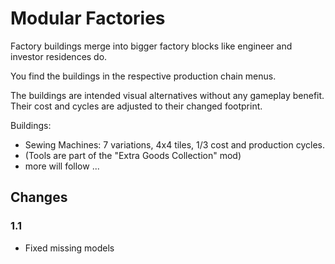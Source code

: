 # Modular Factories

Factory buildings merge into bigger factory blocks like engineer and investor residences do.

You find the buildings in the respective production chain menus.

The buildings are intended visual alternatives without any gameplay benefit.
Their cost and cycles are adjusted to their changed footprint.

Buildings:

- Sewing Machines: 7 variations, 4x4 tiles, 1/3 cost and production cycles.
- (Tools are part of the "Extra Goods Collection" mod)
- more will follow ...

## Changes

### 1.1

- Fixed missing models
